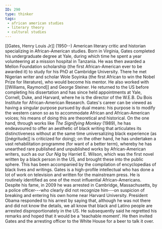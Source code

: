 ```yaml
---
ID: 290
type: thinker
tags: 
 - african american studies
 - literary theory
 - cultural studies
---
```


[[Gates, Henry Louis Jr]]
(1950--) American literary critic and historian specializing in
African-American studies. Born in Virginia, Gates completed his
undergraduate degree at Yale, during which time he spent a year
volunteering at a mission hospital in Tanzania. He was then awarded a
Mellon Foundation scholarship (the first African-American ever to be
awarded it) to study for his PhD at Cambridge University. There he met
Nigerian writer and scholar Wole Soyinka (the first African to win the
Nobel Prize for literature), who would become his mentor. He also worked
with [[Williams, Raymond]] and
George Steiner. He returned to the US before completing his dissertation
and has since held appointments at Yale, Cornell, Duke, and Harvard,
where he is the director of the W.E.B. Du Bois Institute for
African-American Research. Gates's career can be viewed as having a
singular purpose pursued by dual means: his purpose is to modify the
western canon so as to accommodate African and African-American voices;
his means of doing this are theoretical and historical. On the one hand,
through works like *The Signifying Monkey* (1989), he has endeavoured to
offer an aesthetic of black writing that articulates its distinctiveness
without at the same time universalizing black experience (as
[[négritude]] is criticized
for doing); on the other hand, he has undertaken a vast rehabilitation
programme (for want of a better term), whereby he has unearthed rare
published and unpublished works by African-American writers, such as our
*Our Nig* by Harriet E. Wilson, which was the first novel written by a
black person in the US, and brought these into the public sphere. This
has been accompanied by the compilation of encyclopedias of black lives
and writings. Gates is a high-profile intellectual who has done a lot of
work on television and written for the mainstream press. He is routinely
identified as one of the most influential African-Americans. Despite his
fame, in 2009 he was arrested in Cambridge, Massachusetts, by a police
officer---who clearly did not recognize him---on suspicion of breaking
and entering his own home near Harvard University. President Obama
responded to his arrest by saying that, although he was not there and
did not know the details, we all know that black and Latino people are
arrested disproportionately in the US. He subsequently said he regretted
his remarks and hoped that it would be a 'teachable moment'. He then
invited Gates and the arresting officer to the White House for a beer to
talk it over.
